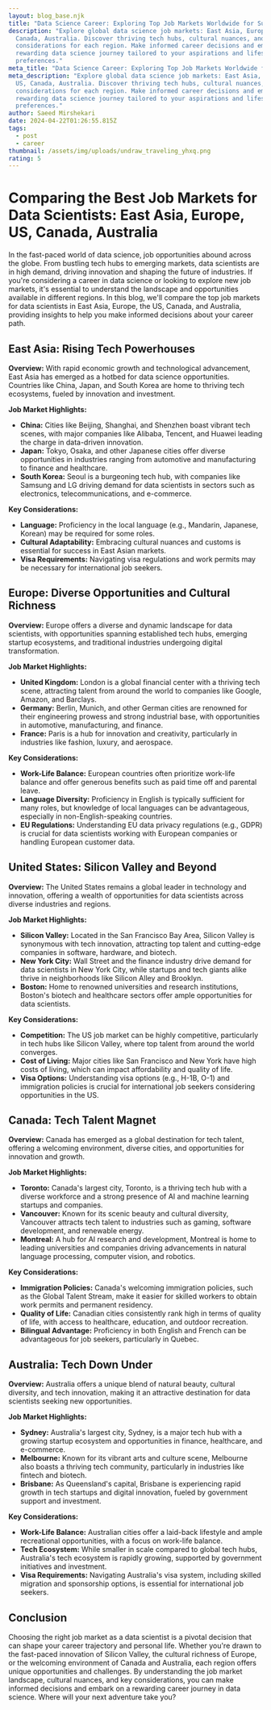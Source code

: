```yaml
---
layout: blog_base.njk
title: "Data Science Career: Exploring Top Job Markets Worldwide for Success"
description: "Explore global data science job markets: East Asia, Europe, US,
  Canada, Australia. Discover thriving tech hubs, cultural nuances, and key
  considerations for each region. Make informed career decisions and embark on a
  rewarding data science journey tailored to your aspirations and lifestyle
  preferences."
meta_title: "Data Science Career: Exploring Top Job Markets Worldwide for Success"
meta_description: "Explore global data science job markets: East Asia, Europe,
  US, Canada, Australia. Discover thriving tech hubs, cultural nuances, and key
  considerations for each region. Make informed career decisions and embark on a
  rewarding data science journey tailored to your aspirations and lifestyle
  preferences."
author: Saeed Mirshekari
date: 2024-04-22T01:26:55.815Z
tags:
  - post
  - career
thumbnail: /assets/img/uploads/undraw_traveling_yhxq.png
rating: 5
---
```

# Comparing the Best Job Markets for Data Scientists: East Asia, Europe, US, Canada, Australia

In the fast-paced world of data science, job opportunities abound across the globe. From bustling tech hubs to emerging markets, data scientists are in high demand, driving innovation and shaping the future of industries. If you're considering a career in data science or looking to explore new job markets, it's essential to understand the landscape and opportunities available in different regions. In this blog, we'll compare the top job markets for data scientists in East Asia, Europe, the US, Canada, and Australia, providing insights to help you make informed decisions about your career path.

## East Asia: Rising Tech Powerhouses

**Overview:** With rapid economic growth and technological advancement, East Asia has emerged as a hotbed for data science opportunities. Countries like China, Japan, and South Korea are home to thriving tech ecosystems, fueled by innovation and investment.

**Job Market Highlights:**

* **China:** Cities like Beijing, Shanghai, and Shenzhen boast vibrant tech scenes, with major companies like Alibaba, Tencent, and Huawei leading the charge in data-driven innovation.
* **Japan:** Tokyo, Osaka, and other Japanese cities offer diverse opportunities in industries ranging from automotive and manufacturing to finance and healthcare.
* **South Korea:** Seoul is a burgeoning tech hub, with companies like Samsung and LG driving demand for data scientists in sectors such as electronics, telecommunications, and e-commerce.

**Key Considerations:**

* **Language:** Proficiency in the local language (e.g., Mandarin, Japanese, Korean) may be required for some roles.
* **Cultural Adaptability:** Embracing cultural nuances and customs is essential for success in East Asian markets.
* **Visa Requirements:** Navigating visa regulations and work permits may be necessary for international job seekers.

## Europe: Diverse Opportunities and Cultural Richness

**Overview:** Europe offers a diverse and dynamic landscape for data scientists, with opportunities spanning established tech hubs, emerging startup ecosystems, and traditional industries undergoing digital transformation.

**Job Market Highlights:**

* **United Kingdom:** London is a global financial center with a thriving tech scene, attracting talent from around the world to companies like Google, Amazon, and Barclays.
* **Germany:** Berlin, Munich, and other German cities are renowned for their engineering prowess and strong industrial base, with opportunities in automotive, manufacturing, and finance.
* **France:** Paris is a hub for innovation and creativity, particularly in industries like fashion, luxury, and aerospace.

**Key Considerations:**

* **Work-Life Balance:** European countries often prioritize work-life balance and offer generous benefits such as paid time off and parental leave.
* **Language Diversity:** Proficiency in English is typically sufficient for many roles, but knowledge of local languages can be advantageous, especially in non-English-speaking countries.
* **EU Regulations:** Understanding EU data privacy regulations (e.g., GDPR) is crucial for data scientists working with European companies or handling European customer data.

## United States: Silicon Valley and Beyond

**Overview:** The United States remains a global leader in technology and innovation, offering a wealth of opportunities for data scientists across diverse industries and regions.

**Job Market Highlights:**

* **Silicon Valley:** Located in the San Francisco Bay Area, Silicon Valley is synonymous with tech innovation, attracting top talent and cutting-edge companies in software, hardware, and biotech.
* **New York City:** Wall Street and the finance industry drive demand for data scientists in New York City, while startups and tech giants alike thrive in neighborhoods like Silicon Alley and Brooklyn.
* **Boston:** Home to renowned universities and research institutions, Boston's biotech and healthcare sectors offer ample opportunities for data scientists.

**Key Considerations:**

* **Competition:** The US job market can be highly competitive, particularly in tech hubs like Silicon Valley, where top talent from around the world converges.
* **Cost of Living:** Major cities like San Francisco and New York have high costs of living, which can impact affordability and quality of life.
* **Visa Options:** Understanding visa options (e.g., H-1B, O-1) and immigration policies is crucial for international job seekers considering opportunities in the US.

## Canada: Tech Talent Magnet

**Overview:** Canada has emerged as a global destination for tech talent, offering a welcoming environment, diverse cities, and opportunities for innovation and growth.

**Job Market Highlights:**

* **Toronto:** Canada's largest city, Toronto, is a thriving tech hub with a diverse workforce and a strong presence of AI and machine learning startups and companies.
* **Vancouver:** Known for its scenic beauty and cultural diversity, Vancouver attracts tech talent to industries such as gaming, software development, and renewable energy.
* **Montreal:** A hub for AI research and development, Montreal is home to leading universities and companies driving advancements in natural language processing, computer vision, and robotics.

**Key Considerations:**

* **Immigration Policies:** Canada's welcoming immigration policies, such as the Global Talent Stream, make it easier for skilled workers to obtain work permits and permanent residency.
* **Quality of Life:** Canadian cities consistently rank high in terms of quality of life, with access to healthcare, education, and outdoor recreation.
* **Bilingual Advantage:** Proficiency in both English and French can be advantageous for job seekers, particularly in Quebec.

## Australia: Tech Down Under

**Overview:** Australia offers a unique blend of natural beauty, cultural diversity, and tech innovation, making it an attractive destination for data scientists seeking new opportunities.

**Job Market Highlights:**

* **Sydney:** Australia's largest city, Sydney, is a major tech hub with a growing startup ecosystem and opportunities in finance, healthcare, and e-commerce.
* **Melbourne:** Known for its vibrant arts and culture scene, Melbourne also boasts a thriving tech community, particularly in industries like fintech and biotech.
* **Brisbane:** As Queensland's capital, Brisbane is experiencing rapid growth in tech startups and digital innovation, fueled by government support and investment.

**Key Considerations:**

* **Work-Life Balance:** Australian cities offer a laid-back lifestyle and ample recreational opportunities, with a focus on work-life balance.
* **Tech Ecosystem:** While smaller in scale compared to global tech hubs, Australia's tech ecosystem is rapidly growing, supported by government initiatives and investment.
* **Visa Requirements:** Navigating Australia's visa system, including skilled migration and sponsorship options, is essential for international job seekers.

## Conclusion

Choosing the right job market as a data scientist is a pivotal decision that can shape your career trajectory and personal life. Whether you're drawn to the fast-paced innovation of Silicon Valley, the cultural richness of Europe, or the welcoming environment of Canada and Australia, each region offers unique opportunities and challenges. By understanding the job market landscape, cultural nuances, and key considerations, you can make informed decisions and embark on a rewarding career journey in data science. Where will your next adventure take you?